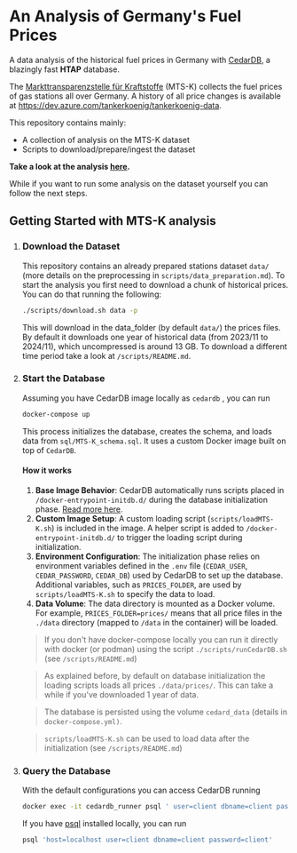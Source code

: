 # An Analysis of Germany's Fuel Prices

A data analysis of the historical fuel prices in Germany with [CedarDB](https://cedardb.com), a blazingly fast **HTAP** database.

The [Markttransparenzstelle für Kraftstoffe](https://www.bundeskartellamt.de/DE/Aufgaben/MarkttransparenzstelleFuerKraftstoffe/MTS-K_Infotext/mts-k_node.html) (MTS-K) collects the fuel prices of gas stations all over Germany. A history of all price changes is available at https://dev.azure.com/tankerkoenig/tankerkoenig-data. 

This repository contains mainly:

- A collection of analysis on the MTS-K dataset
- Scripts to download/prepare/ingest the dataset

**Take a look at the analysis [here](https://ludof63.github.io/MTSK-analysis/analysis/).**

While if you want to run some analysis on the dataset yourself you can follow the next steps.

## Getting Started with MTS-K analysis

1. ### **Download the Dataset**
   
   This repository contains an already prepared stations dataset `data/`  (more details on the preprocessing in `scripts/data_preparation.md`).  To start the analysis you first need to download a chunk of historical prices. You can do that running the following:
   
   ```bash
   ./scripts/download.sh data -p
   ```
   
   This will download in the data_folder (by default `data/`) the prices files. By default it downloads one year of historical data (from 2023/11 to 2024/11), which uncompressed is around 13 GB. To download a different time period take a look at `/scripts/README.md`.
   
2. ### **Start the Database**

   Assuming you have CedarDB image locally as `cedardb` , you can run

   ```bash
   docker-compose up
   ```

   This process initializes the database, creates the schema, and loads data from `sql/MTS-K_schema.sql`. It uses a custom Docker image built on top of `CedarDB`.

   #### How it works

   1. **Base Image Behavior**: CedarDB automatically runs scripts placed in `/docker-entrypoint-initdb.d/` during the database initialization phase. [Read more here](https://cedardb.com/docs/getting_started/running_docker_image/#preloading-data). 
   2. **Custom Image Setup**: A custom loading script (`scripts/loadMTS-K.sh`) is included in the image.  A helper script is added to `/docker-entrypoint-initdb.d/` to trigger the loading script during initialization. 
   3. **Environment Configuration**: The initialization phase relies on environment variables defined in the `.env` file (`CEDAR_USER`, `CEDAR_PASSWORD`, `CEDAR_DB`) used by CedarDB to set up the database.     Additional variables, such as `PRICES_FOLDER`, are used by `scripts/loadMTS-K.sh` to specify the data to load.
   4. **Data Volume**: The data directory is mounted as a Docker volume. For example, `PRICES_FOLDER=prices/` means that all price files in the `./data` directory (mapped to `/data` in the container) will be loaded.

   > If you don't have docker-compose locally you can run it directly with docker (or podman) using the script `./scripts/runCedarDB.sh` (see `/scripts/README.md`)

   > As explained before, by default on database initialization the loading scripts loads all prices `./data/prices/`. This can take a while if you've downloaded 1 year of data.

   > The database is persisted using the volume `cedard_data` (details in `docker-compose.yml)`.

   > `scripts/loadMTS-K.sh` can be used to load data after the initialization (see `/scripts/README.md`)

3. ### **Query the Database**

   With the default configurations you can access CedarDB running

   ```bash
   docker exec -it cedardb_runner psql ' user=client dbname=client password=client'
   ```
   
   If you have [psql](https://cedardb.com/docs/clients/psql/) installed locally, you can run
   
   ```bash
   psql 'host=localhost user=client dbname=client password=client'
   ```
